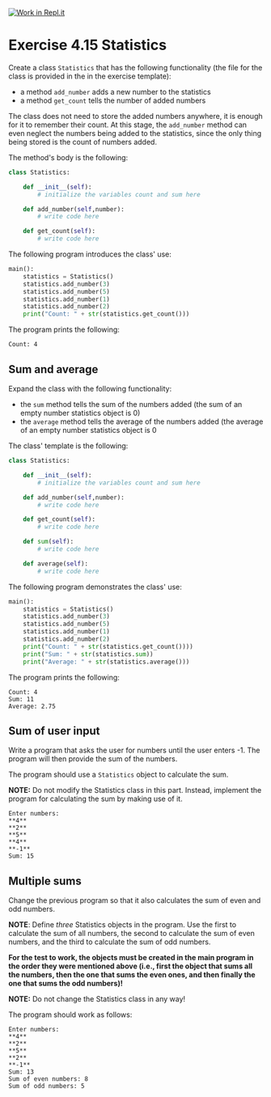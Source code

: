 [![Work in Repl.it](https://classroom.github.com/assets/work-in-replit-14baed9a392b3a25080506f3b7b6d57f295ec2978f6f33ec97e36a161684cbe9.svg)](https://classroom.github.com/online_ide?assignment_repo_id=4833929&assignment_repo_type=AssignmentRepo)
# Exercise 4.15 Statistics

Create a class `Statistics` that has the following functionality (the file for the class is provided in the in the exercise template):

- a method `add_number` adds a new number to the statistics
- a method `get_count` tells the number of added numbers

The class does not need to store the added numbers anywhere, it is enough for it to remember their count. At this stage, the `add_number` method can even neglect the numbers being added to the statistics, since the only thing being stored is the count of numbers added.

The method's body is the following:

```python
class Statistics:

    def __init__(self):
        # initialize the variables count and sum here

    def add_number(self,number):
        # write code here

    def get_count(self):
        # write code here
```

The following program introduces the class' use:

```python
main():
    statistics = Statistics()
    statistics.add_number(3)
    statistics.add_number(5)
    statistics.add_number(1)
    statistics.add_number(2)
    print("Count: " + str(statistics.get_count()))
```

The program prints the following:

```plaintext
Count: 4
```

## Sum and average

Expand the class with the following functionality:

- the `sum` method tells the sum of the numbers added (the sum of an empty number statistics object is 0)
- the `average` method tells the average of the numbers added (the average of an empty number statistics object is 0

The class' template is the following:

```python
class Statistics:

    def __init__(self):
        # initialize the variables count and sum here

    def add_number(self,number):
        # write code here

    def get_count(self):
        # write code here

    def sum(self):
        # write code here

    def average(self):
        # write code here
```

The following program demonstrates the class' use:

```python
main():
    statistics = Statistics()
    statistics.add_number(3)
    statistics.add_number(5)
    statistics.add_number(1)
    statistics.add_number(2)
    print("Count: " + str(statistics.get_count())))
    print("Sum: " + str(statistics.sum))
    print("Average: " + str(statistics.average()))
```

The program prints the following:

```plaintext
Count: 4
Sum: 11
Average: 2.75
```

## Sum of user input

Write a program that asks the user for numbers until the user enters -1. The program will then provide the sum of the numbers.

The program should use a `Statistics` object to calculate the sum.

**NOTE:** Do not modify the Statistics class in this part. Instead, implement the program for calculating the sum by making use of it.

```plaintext
Enter numbers:
**4**
**2**
**5**
**4**
**-1**
Sum: 15
```

## Multiple sums

Change the previous program so that it also calculates the sum of even and odd numbers.

**NOTE**: Define _three_ Statistics objects in the program. Use the first to calculate the sum of all numbers, the second to calculate the sum of even numbers, and the third to calculate the sum of odd numbers.

**For the test to work, the objects must be created in the main program in the order they were mentioned above (i.e., first the object that sums all the numbers, then the one that sums the even ones, and then finally the one that sums the odd numbers)!**

**NOTE:** Do not change the Statistics class in any way!

The program should work as follows:

```plaintext
Enter numbers:
**4**
**2**
**5**
**2**
**-1**
Sum: 13
Sum of even numbers: 8
Sum of odd numbers: 5
```

